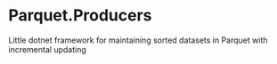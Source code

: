 # Parquet.Producers
Little dotnet framework for maintaining sorted datasets in Parquet with incremental updating
